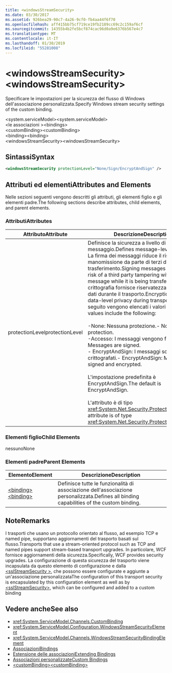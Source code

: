```yaml
---
title: <windowsStreamSecurity>
ms.date: 03/30/2017
ms.assetid: 926bea29-90c7-4a26-9cf0-fb4aa44f6f70
ms.openlocfilehash: aff415bb75cf719ce19fb2189cc69c2c159af6cf
ms.sourcegitcommit: 14355b4b2fe5bcf874cac96d0a9e6376b567e4c7
ms.translationtype: MT
ms.contentlocale: it-IT
ms.lasthandoff: 01/30/2019
ms.locfileid: "55281008"
---
```

# <a name="windowsstreamsecurity"></a><span data-ttu-id="7171c-101">\<windowsStreamSecurity></span><span class="sxs-lookup"><span data-stu-id="7171c-101">\<windowsStreamSecurity></span></span>
<span data-ttu-id="7171c-102">Specificare le impostazioni per la sicurezza del flusso di Windows dell'associazione personalizzata.</span><span class="sxs-lookup"><span data-stu-id="7171c-102">Specify Windows stream security settings of the custom binding.</span></span>  
  
 <span data-ttu-id="7171c-103">\<system.serviceModel></span><span class="sxs-lookup"><span data-stu-id="7171c-103">\<system.serviceModel></span></span>  
<span data-ttu-id="7171c-104">\<le associazioni ></span><span class="sxs-lookup"><span data-stu-id="7171c-104">\<bindings></span></span>  
<span data-ttu-id="7171c-105">\<customBinding></span><span class="sxs-lookup"><span data-stu-id="7171c-105">\<customBinding></span></span>  
<span data-ttu-id="7171c-106">\<binding></span><span class="sxs-lookup"><span data-stu-id="7171c-106">\<binding></span></span>  
<span data-ttu-id="7171c-107">\<windowsStreamSecurity></span><span class="sxs-lookup"><span data-stu-id="7171c-107">\<windowsStreamSecurity></span></span>  
  
## <a name="syntax"></a><span data-ttu-id="7171c-108">Sintassi</span><span class="sxs-lookup"><span data-stu-id="7171c-108">Syntax</span></span>  
  
```xml  
<windowsStreamSecurity protectionLevel="None/Sign/EncryptAndSign" />
```  
  
## <a name="attributes-and-elements"></a><span data-ttu-id="7171c-109">Attributi ed elementi</span><span class="sxs-lookup"><span data-stu-id="7171c-109">Attributes and Elements</span></span>  
 <span data-ttu-id="7171c-110">Nelle sezioni seguenti vengono descritti gli attributi, gli elementi figlio e gli elementi padre.</span><span class="sxs-lookup"><span data-stu-id="7171c-110">The following sections describe attributes, child elements, and parent elements.</span></span>  
  
### <a name="attributes"></a><span data-ttu-id="7171c-111">Attributi</span><span class="sxs-lookup"><span data-stu-id="7171c-111">Attributes</span></span>  
  
|<span data-ttu-id="7171c-112">Attributo</span><span class="sxs-lookup"><span data-stu-id="7171c-112">Attribute</span></span>|<span data-ttu-id="7171c-113">Descrizione</span><span class="sxs-lookup"><span data-stu-id="7171c-113">Description</span></span>|  
|---------------|-----------------|  
|<span data-ttu-id="7171c-114">protectionLevel</span><span class="sxs-lookup"><span data-stu-id="7171c-114">protectionLevel</span></span>|<span data-ttu-id="7171c-115">Definisce la sicurezza a livello di messaggio.</span><span class="sxs-lookup"><span data-stu-id="7171c-115">Defines message-level security.</span></span> <span data-ttu-id="7171c-116">La firma dei messaggi riduce il rischio di manomissione da parte di terzi durante il trasferimento.</span><span class="sxs-lookup"><span data-stu-id="7171c-116">Signing messages mitigates the risk of a third party tampering with the message while it is being transferred.</span></span> <span data-ttu-id="7171c-117">La crittografia fornisce riservatezza a livello di dati durante il trasporto.</span><span class="sxs-lookup"><span data-stu-id="7171c-117">Encryption provides data-level privacy during transport.</span></span> <span data-ttu-id="7171c-118">Di seguito vengono elencati i valori validi:</span><span class="sxs-lookup"><span data-stu-id="7171c-118">Valid values include the following:</span></span><br /><br /> <span data-ttu-id="7171c-119">-None: Nessuna protezione.</span><span class="sxs-lookup"><span data-stu-id="7171c-119">-   None: No protection.</span></span><br /><span data-ttu-id="7171c-120">-Accesso: I messaggi vengono firmati.</span><span class="sxs-lookup"><span data-stu-id="7171c-120">-   Sign: Messages are signed.</span></span><br /><span data-ttu-id="7171c-121">-   EncryptAndSign: I messaggi sono firmati e crittografati.</span><span class="sxs-lookup"><span data-stu-id="7171c-121">-   EncryptAndSign: Messages are signed and encrypted.</span></span><br /><br /> <span data-ttu-id="7171c-122">L'impostazione predefinita è EncryptAndSign.</span><span class="sxs-lookup"><span data-stu-id="7171c-122">The default is EncryptAndSign.</span></span><br /><br /> <span data-ttu-id="7171c-123">L'attributo è di tipo <xref:System.Net.Security.ProtectionLevel>.</span><span class="sxs-lookup"><span data-stu-id="7171c-123">This attribute is of type <xref:System.Net.Security.ProtectionLevel>.</span></span>|  
  
### <a name="child-elements"></a><span data-ttu-id="7171c-124">Elementi figlio</span><span class="sxs-lookup"><span data-stu-id="7171c-124">Child Elements</span></span>  
 <span data-ttu-id="7171c-125">nessuno</span><span class="sxs-lookup"><span data-stu-id="7171c-125">None</span></span>  
  
### <a name="parent-elements"></a><span data-ttu-id="7171c-126">Elementi padre</span><span class="sxs-lookup"><span data-stu-id="7171c-126">Parent Elements</span></span>  
  
|<span data-ttu-id="7171c-127">Elemento</span><span class="sxs-lookup"><span data-stu-id="7171c-127">Element</span></span>|<span data-ttu-id="7171c-128">Descrizione</span><span class="sxs-lookup"><span data-stu-id="7171c-128">Description</span></span>|  
|-------------|-----------------|  
|[<span data-ttu-id="7171c-129">\<binding></span><span class="sxs-lookup"><span data-stu-id="7171c-129">\<binding></span></span>](../../../../../docs/framework/misc/binding.md)|<span data-ttu-id="7171c-130">Definisce tutte le funzionalità di associazione dell'associazione personalizzata.</span><span class="sxs-lookup"><span data-stu-id="7171c-130">Defines all binding capabilities of the custom binding.</span></span>|  
  
## <a name="remarks"></a><span data-ttu-id="7171c-131">Note</span><span class="sxs-lookup"><span data-stu-id="7171c-131">Remarks</span></span>  
 <span data-ttu-id="7171c-132">I trasporti che usano un protocollo orientato al flusso, ad esempio TCP e named pipe, supportano aggiornamenti del trasporto basati sul flusso.</span><span class="sxs-lookup"><span data-stu-id="7171c-132">Transports that use a stream-oriented protocol such as TCP and named pipes support stream-based transport upgrades.</span></span> <span data-ttu-id="7171c-133">In particolare, WCF fornisce aggiornamenti della sicurezza.</span><span class="sxs-lookup"><span data-stu-id="7171c-133">Specifically, WCF provides security upgrades.</span></span> <span data-ttu-id="7171c-134">La configurazione di questa sicurezza del trasporto viene incapsulata da questo elemento di configurazione e dalla [ \<sslStreamSecurity >](../../../../../docs/framework/configure-apps/file-schema/wcf/sslstreamsecurity.md), che possono essere configurate e aggiunte a un'associazione personalizzata</span><span class="sxs-lookup"><span data-stu-id="7171c-134">The configuration of this transport security is encapsulated by this configuration element  as well as by [\<sslStreamSecurity>](../../../../../docs/framework/configure-apps/file-schema/wcf/sslstreamsecurity.md), which can be configured and added to a custom binding</span></span>  
  
## <a name="see-also"></a><span data-ttu-id="7171c-135">Vedere anche</span><span class="sxs-lookup"><span data-stu-id="7171c-135">See also</span></span>
- <xref:System.ServiceModel.Channels.CustomBinding>
- <xref:System.ServiceModel.Configuration.WindowsStreamSecurityElement>
- <xref:System.ServiceModel.Channels.WindowsStreamSecurityBindingElement>
- [<span data-ttu-id="7171c-136">Associazioni</span><span class="sxs-lookup"><span data-stu-id="7171c-136">Bindings</span></span>](../../../../../docs/framework/wcf/bindings.md)
- [<span data-ttu-id="7171c-137">Estensione delle associazioni</span><span class="sxs-lookup"><span data-stu-id="7171c-137">Extending Bindings</span></span>](../../../../../docs/framework/wcf/extending/extending-bindings.md)
- [<span data-ttu-id="7171c-138">Associazioni personalizzate</span><span class="sxs-lookup"><span data-stu-id="7171c-138">Custom Bindings</span></span>](../../../../../docs/framework/wcf/extending/custom-bindings.md)
- [<span data-ttu-id="7171c-139">\<customBinding></span><span class="sxs-lookup"><span data-stu-id="7171c-139">\<customBinding></span></span>](../../../../../docs/framework/configure-apps/file-schema/wcf/custombinding.md)
